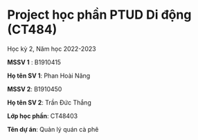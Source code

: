 # Project học phần PTUD Di động (CT484)

Học kỳ 2, Năm học 2022-2023

**MSSV 1** : B1910415

**Họ tên SV 1**: Phan Hoài Năng

**MSSV 2**: B1910450

**Họ tên SV 2**: Trần Đức Thắng

**Lớp học phần**: CT48403

**Tên dự án**: Quản lý quán cà phê

